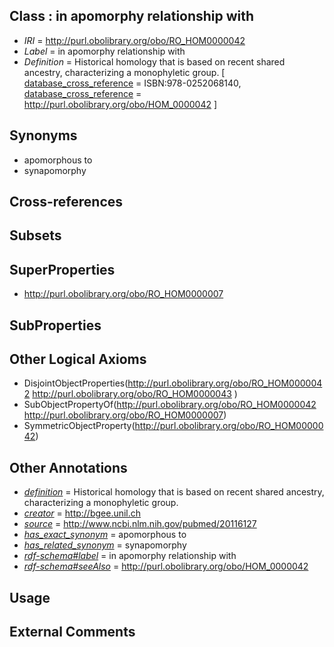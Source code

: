 
## Class : in apomorphy relationship with

 * *IRI* = http://purl.obolibrary.org/obo/RO_HOM0000042
 * *Label* = in apomorphy relationship with
 * *Definition* = Historical homology that is based on recent shared ancestry, characterizing a monophyletic group. [ [database_cross_reference](../../ef/oboInOwl#hasDbXref.md) = ISBN:978-0252068140, [database_cross_reference](../../ef/oboInOwl#hasDbXref.md) = http://purl.obolibrary.org/obo/HOM_0000042 ]

## Synonyms

 * apomorphous to
 * synapomorphy

## Cross-references


## Subsets


## SuperProperties

 * <http://purl.obolibrary.org/obo/RO_HOM0000007>

## SubProperties


## Other Logical Axioms

 * DisjointObjectProperties(<http://purl.obolibrary.org/obo/RO_HOM0000042> <http://purl.obolibrary.org/obo/RO_HOM0000043> )
 * SubObjectPropertyOf(<http://purl.obolibrary.org/obo/RO_HOM0000042> <http://purl.obolibrary.org/obo/RO_HOM0000007>)
 * SymmetricObjectProperty(<http://purl.obolibrary.org/obo/RO_HOM0000042>)

## Other Annotations

 * *[definition](../../IAO/15/IAO_0000115.md)* = Historical homology that is based on recent shared ancestry, characterizing a monophyletic group.
 * *[creator](../../or/creator.md)* = http://bgee.unil.ch
 * *[source](../../ce/source.md)* = http://www.ncbi.nlm.nih.gov/pubmed/20116127
 * *[has_exact_synonym](../../ym/oboInOwl#hasExactSynonym.md)* = apomorphous to
 * *[has_related_synonym](../../ym/oboInOwl#hasRelatedSynonym.md)* = synapomorphy
 * *[rdf-schema#label](../../el/rdf-schema#label.md)* = in apomorphy relationship with
 * *[rdf-schema#seeAlso](../../so/rdf-schema#seeAlso.md)* = http://purl.obolibrary.org/obo/HOM_0000042

## Usage


## External Comments

